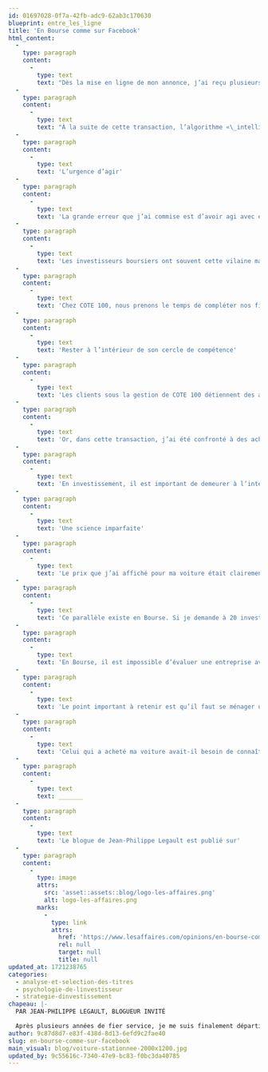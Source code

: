 ```yaml
---
id: 01697028-0f7a-42fb-adc9-62ab3c170630
blueprint: entre_les_ligne
title: 'En Bourse comme sur Facebook'
html_content:
  -
    type: paragraph
    content:
      -
        type: text
        text: "Dès la mise en ligne de mon annonce, j’ai reçu plusieurs messages d’acheteurs intéressés. En l’espace de cinq minutes, j’avais reçu pas moins de 20 demandes. Les acheteurs se bousculaient et me relançaient sans cesse. J’étais étourdi et ne savais plus à qui répondre. J’ai alors mis quelques acheteurs en compétition et réussi à vendre ma voiture 300\_$ plus cher que le prix affiché! Trois heures suivant la publication de mon annonce, la voiture n’était plus dans mon entrée."
  -
    type: paragraph
    content:
      -
        type: text
        text: "À la suite de cette transaction, l’algorithme «\_intelligent\_» de Facebook n’a cessé de me présenter des Honda Civic 2007 dans mon fil d’actualité Marketplace. C’est ainsi que j’ai revu, deux semaines plus tard, ma voiture en vente et affichée à 1\_500 $ de plus que le prix que j’avais vendu! Malgré ce manque à gagner, je dois avouer avoir trouvé l’expérience de vente intéressante puisque j’y ai vu plusieurs parallèles avec le monde de l’investissement. En voici trois."
  -
    type: paragraph
    content:
      -
        type: text
        text: 'L’urgence d’agir'
  -
    type: paragraph
    content:
      -
        type: text
        text: 'La grande erreur que j’ai commise est d’avoir agi avec empressement. À la suite de la quantité impressionnante de demandes reçues en peu de temps, j’aurais dû prendre un pas de recul et retirer mon annonce. Cela m’aurait permis de réévaluer la situation et d’ajuster mon prix. J’aurais probablement réalisé que le prix affiché était trop bas.'
  -
    type: paragraph
    content:
      -
        type: text
        text: 'Les investisseurs boursiers ont souvent cette vilaine manie d’agir avec urgence. Prenons l’exemple d’un titre qui baisse sensiblement après la publication de résultats financiers. Un investisseur pourrait être tenté d’acheter rapidement par crainte de voir le titre remonter ou de le vendre par crainte qu’il ne baisse davantage. Je crois toutefois que la bonne chose à faire est de prendre son temps.'
  -
    type: paragraph
    content:
      -
        type: text
        text: 'Chez COTE 100, nous prenons le temps de compléter nos fiches internes, de lire les communiqués et les conférences téléphoniques tout en discutant des éléments importants avec l’ensemble de l’équipe d’investissement avant de faire quoi que ce soit avec un titre. Nous privilégions une approche méthodique et complète. Comme le démontre bien mon histoire, agir sous pression, en urgence, peut mener à des erreurs.'
  -
    type: paragraph
    content:
      -
        type: text
        text: 'Rester à l’intérieur de son cercle de compétence'
  -
    type: paragraph
    content:
      -
        type: text
        text: 'Les clients sous la gestion de COTE 100 détiennent des actions d’un des plus importants concessionnaires de véhicules usagés aux États-Unis. Par conséquent, je comprends bien la dynamique du marché des véhicules usagés. Toutefois, je suis loin d’être un expert dans l’évaluation du prix d’un véhicule en fonction de son modèle, de sa mécanique et de son kilométrage. Je peux difficilement expliquer pourquoi deux véhicules similaires se vendent à des prix différents.'
  -
    type: paragraph
    content:
      -
        type: text
        text: 'Or, dans cette transaction, j’ai été confronté à des acheteurs beaucoup plus aguerris que moi. Il m’était donc difficile de gagner puisque mes connaissances du secteur étaient inférieures. Pour être à leur niveau, j’aurais eu à faire plus de recherche et de comparaisons de prix avant d’afficher mon véhicule.'
  -
    type: paragraph
    content:
      -
        type: text
        text: 'En investissement, il est important de demeurer à l’intérieur de son cercle de compétence. Dans mon cas, il y a des secteurs où je comprends mieux les risques et le potentiel de croissance des sociétés qui y évoluent. C’est dans ces secteurs que je suis plus susceptible de découvrir des occasions d’investissement. Je crois donc qu’il est préférable de concentrer ses énergies dans les secteurs où nous sommes confortables et d’éviter ceux où nos connaissances sont inférieures. Si l’on décide tout de même de s’y aventurer, il faudra certainement y mettre beaucoup d’efforts et de temps afin de bien étudier le dossier. En résumé, vous augmentez vos chances de perdre si vous vous aventurez dans un secteur que vous connaissez peu.'
  -
    type: paragraph
    content:
      -
        type: text
        text: 'Une science imparfaite'
  -
    type: paragraph
    content:
      -
        type: text
        text: 'Le prix que j’ai affiché pour ma voiture était clairement trop bas. Unanimement, les acheteurs l’avaient réalisé. Toutefois, je suis persuadé que les réponses auraient été très variées si j’avais pu demander à tous ces acheteurs quelle était la valeur précise de mon véhicule.'
  -
    type: paragraph
    content:
      -
        type: text
        text: 'Ce parallèle existe en Bourse. Si je demande à 20 investisseurs d’évaluer la valeur du titre de Visa, je risque d’obtenir une vingtaine de réponses divergentes, parfois très divergentes.'
  -
    type: paragraph
    content:
      -
        type: text
        text: 'En Bourse, il est impossible d’évaluer une entreprise avec précision. C’est d’ailleurs pour cette raison que nous n’avons jamais vraiment cru aux modèles financiers hypercomplexes. L’expérience acquise dans un certain domaine, la comparaison entre les différents compétiteurs, la compréhension des risques et du potentiel à long terme sont tous des facteurs qui aident à mieux évaluer une société en Bourse.'
  -
    type: paragraph
    content:
      -
        type: text
        text: 'Le point important à retenir est qu’il faut se ménager une bonne marge de sécurité lors de l’achat d’un titre. De cette façon nous réduisons considérablement le risque d’un investissement et d’une erreur dans son évaluation.'
  -
    type: paragraph
    content:
      -
        type: text
        text: 'Celui qui a acheté ma voiture avait-il besoin de connaître sa valeur précise? Je ne crois pas. Grâce à une bonne marge de sécurité et à un cercle de compétence bien défini, cet acheteur a réussi à gagner quelques centaines de dollars sur mon dos. Bravo Julien!'
  -
    type: paragraph
    content:
      -
        type: text
        text: _______
  -
    type: paragraph
    content:
      -
        type: text
        text: 'Le blogue de Jean-Philippe Legault est publié sur'
  -
    type: paragraph
    content:
      -
        type: image
        attrs:
          src: 'asset::assets::blog/logo-les-affaires.png'
          alt: logo-les-affaires.png
        marks:
          -
            type: link
            attrs:
              href: 'https://www.lesaffaires.com/opinions/en-bourse-comme-sur-facebook/'
              rel: null
              target: null
              title: null
updated_at: 1721238765
categories:
  - analyse-et-selection-des-titres
  - psychologie-de-linvestisseur
  - strategie-dinvestissement
chapeau: |-
  PAR JEAN-PHILIPPE LEGAULT, BLOGUEUR INVITÉ

  Après plusieurs années de fier service, je me suis finalement départi de ma rutilante Honda Civic 2007 de couleur « rouille ». Étant donné le piteux état de ma voiture, j’ai décidé d’afficher mon véhicule, sans trop de recherche, à un prix modique sur la plateforme Marketplace de Facebook.
author: 9c87d8d7-e83f-438d-8d13-6efd9c2fae40
slug: en-bourse-comme-sur-facebook
main_visual: blog/voiture-stationnee-2000x1200.jpg
updated_by: 9c55616c-7340-47e9-bc83-f0bc3da40785
---
```

